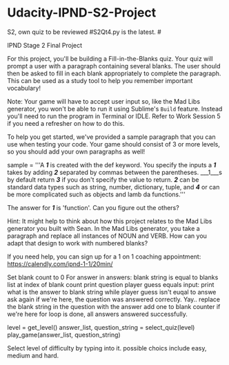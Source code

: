 # Udacity-IPND-S2-Project
S2, own quiz to be reviewed
#S2Qt4.py is the latest. #

IPND Stage 2 Final Project

For this project, you'll be building a Fill-in-the-Blanks quiz.
Your quiz will prompt a user with a paragraph containing several blanks.
The user should then be asked to fill in each blank appropriately to complete the paragraph.
This can be used as a study tool to help you remember important vocabulary!

Note: Your game will have to accept user input so, like the Mad Libs generator,
you won't be able to run it using Sublime's `Build` feature.
Instead you'll need to run the program in Terminal or IDLE.
Refer to Work Session 5 if you need a refresher on how to do this.

To help you get started, we've provided a sample paragraph that you can use when testing your code.
Your game should consist of 3 or more levels, so you should add your own paragraphs as well!

sample = '''A ___1___ is created with the def keyword. You specify the inputs a ___1___ takes by
adding ___2___ separated by commas between the parentheses. ___1___s by default return ___3___ if you
don't specify the value to return. ___2___ can be standard data types such as string, number, dictionary,
tuple, and ___4___ or can be more complicated such as objects and lamb da functions.'''

The answer for ___1___ is 'function'. Can you figure out the others?


Hint: It might help to think about how this project relates to the Mad Libs generator you built with Sean.
In the Mad Libs generator, you take a paragraph and replace all instances of NOUN and VERB.
How can you adapt that design to work with numbered blanks?

If you need help, you can sign up for a 1 on 1 coaching appointment: https://calendly.com/ipnd-1-1/20min/

Set blank count to 0
For answer in answers:
blank string is equal to blanks list at index of blank count
print question
player guess equals input: print what is the answer to blank string
while player guess isn't euqal to answe
ask again
if we're here, the question was answered correctly. Yay..
replace the blank string in the question with the answer
add one to blank counter
if we're here for loop is done, all answers answered successfully.


level = get_level()
answer_list, question_string = select_quiz(level)
play_game(answer_list, question_string)

Select level of difficulty by typing into it. possible choics include easy, medium and hard. 
